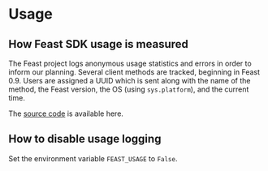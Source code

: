 # Usage

## How Feast SDK usage is measured

The Feast project logs anonymous usage statistics and errors in order to inform our planning. Several client methods are tracked, beginning in Feast 0.9. Users are assigned a UUID which is sent along with the name of the method, the Feast version, the OS \(using `sys.platform`\), and the current time.

The [source code](https://github.com/feast-dev/feast/blob/master/sdk/python/feast/usage.py) is available here.

## How to disable usage logging

Set the environment variable `FEAST_USAGE` to `False`.

